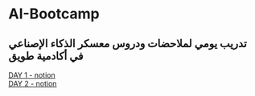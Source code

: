 # AI-Bootcamp

## تدريب يومي لملاحضات ودروس معسكر الذكاء الإصناعي في أكادمية طويق 

[DAY 1 - notion ](https://www.notion.so/DAY-1-acd6dbb4023a41f68b274222d5fa8b15)
<br>
[DAY 2 - notion](https://soapy-slime-144.notion.site/DAY-2-5f757e41f1514f919cc9e074fda0e5e8)
